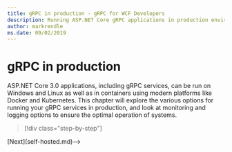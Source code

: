 ```yaml
---
title: gRPC in production - gRPC for WCF Developers
description: Running ASP.NET Core gRPC applications in production environments
author: markrendle
ms.date: 09/02/2019
---
```


# gRPC in production

ASP.NET Core 3.0 applications, including gRPC services, can be run on Windows and Linux as well as in containers using modern platforms like Docker and Kubernetes. This chapter will explore the various options for running your gRPC services in production, and look at monitoring and logging options to ensure the optimal operation of systems.

>[!div class="step-by-step"]
<!-->[Next](self-hosted.md)-->
